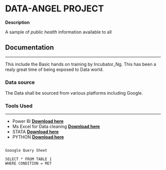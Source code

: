 # DATA-ANGEL PROJECT
**Description**

A sample of *public* *health* information available to all
## Documentation
---
This include the Basic hands on training by Incubator_Ng. This has been a realy great time of being exposed to Data world.
### Data source
The Data shall be sourced from various platforms including Google.
### Tools Used
---
- Power BI [**Download here**](https://powerbi.microsoft.com/en-us/downloads/)
- Ms Excel for Data cleaning [**Download here**](https://www.microsoft.com/en-us/microsoft-365/excel)
- STATA [**Download here**](https://download.stata.com/download/)
- PYTHON [**Download here**](https://www.python.org/downloads/)





~~~

Gooogle Query Sheet

SELECT * FROM TABLE 1
WHERE CONDITION = MET
~~~
